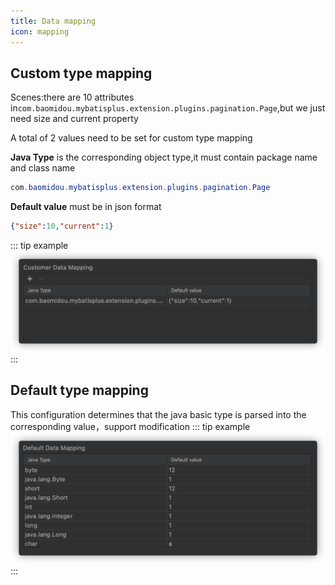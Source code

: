 ```yaml
---
title: Data mapping
icon: mapping
---
```



## Custom type mapping
Scenes:there are 10 attributes in`com.baomidou.mybatisplus.extension.plugins.pagination.Page`,but we just need size and current property

A total of 2 values need to be set for custom type mapping

**Java Type** is the corresponding object type,it must contain package name and class name
```java
com.baomidou.mybatisplus.extension.plugins.pagination.Page
```

**Default value** must be in json format
```json
{"size":10,"current":1}
```

::: tip example
![](../../../.vuepress/public/img/customDataMapping_en.png)
:::

## Default type mapping
This configuration determines that the java basic type is parsed into the corresponding value，support modification
::: tip example
![](../../../.vuepress/public/img/defaultDataMapping_en.png)
:::
